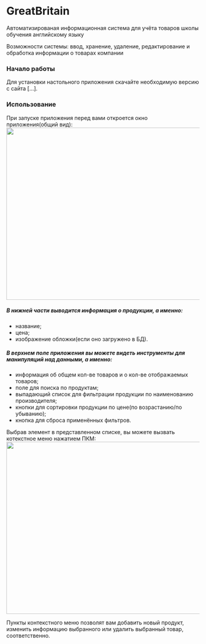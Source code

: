 <!-- PROJECT LOGO -->
<br />
<div align="Left">
  <h1>
    GreatBritain
  </h1>
  <p>
    Автоматизированая информационная система для учёта товаров школы обучения английскому языку
  </p>
  <p>
    Возможности системы: ввод, хранение, удаление, редактирование и обработка информации о товарах компании
  </p>
</div>


<!-- GETTING STARTED -->
### Начало работы
Для установки настольного приложения скачайте необходимую версию с сайта [...].


<!-- USAGE EXAMPLES -->
### Использование
При запуске приложения перед вами откроется окно приложения(общий вид):
<img src="Схемы/Images/1.png" width="800" height="450">

##### В нижней части выводится информация о продукции, а именно:
- название;
- цена;
- изображение обложки(если оно загружено в БД).

##### В верхнем поле приложения вы можете видеть инструменты для манипуляций над данными, а именно:
- информация об общем кол-ве товаров и о кол-ве отображаемых товаров; 
- поле для поиска по продуктам; 
- выпадающий список для фильтрации продукции по наименованию производителя; 
- кнопки для сортировки продукции по цене(по возрастанию/по убыванию); 
- кнопка для сброса применённых фильтров.

Выбрав элемент в представленном списке, вы можете вызвать котекстное меню нажатием ПКМ:
<img src="Схемы/Images/2.png" width="800" height="450">

Пункты контекстного меню позволят вам добавить новый продукт, изменить информацию выбранного или удалить выбранный товар, соответственно.
